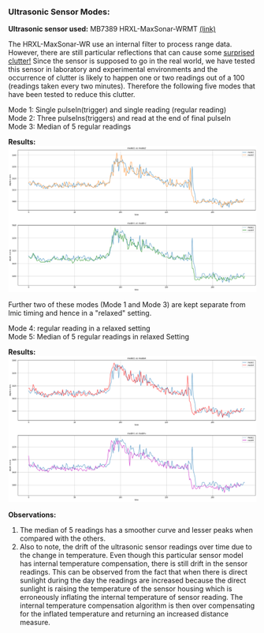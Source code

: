 ### Ultrasonic Sensor Modes:

**Ultrasonic sensor used:** MB7389 HRXL-MaxSonar-WRMT [(link)](https://www.maxbotix.com/Ultrasonic_Sensors/MB7389.htm)

The HRXL-MaxSonar-WR use an internal filter to process range data. However, there are still particular reflections that can cause some [surprised clutter!](https://www.maxbotix.com/tutorials2/103-cube-corner-reflectors.htm) Since the sensor is supposed to go in the real world, we have tested this sensor in laboratory and experimental environments and the occurrence of clutter is likely to happen one or two readings out of a 100 (readings taken every two minutes). Therefore the following five modes that have been tested to reduce this clutter.

Mode 1: Single pulseIn(trigger) and single reading (regular reading)   
Mode 2: Three pulseIns(triggers) and read at the end of final pulseIn   
Mode 3: Median of 5 regular readings    

**Results:**   
<img src="img/mode1vs2_mode1vs3.png" >
<br />

Further two of these modes (Mode 1 and Mode 3) are kept separate from lmic timing and hence in a "relaxed" setting.

Mode 4: regular reading in a relaxed setting    
Mode 5: Median of 5 regular readings in relaxed Setting

**Results:**   
<img src="img/mode1vs4andmode1vs5.png">
<br />

**Observations:**

1. The median of 5 readings has a smoother curve and lesser peaks when compared with the others.     
2. Also to note, the drift of the ultrasonic sensor readings over time due to the change in temperature. Even though this particular sensor model has internal temperature compensation, there is still drift in the sensor readings. This can be observed from the fact that when there is direct sunlight during the day the readings are increased because the direct sunlight is raising the temperature of the sensor housing which is erroneously inflating the internal temperature of sensor reading. The internal temperature compensation algorithm is then over compensating for the inflated temperature and returning an increased distance measure. 
